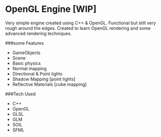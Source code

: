 # OpenGL Engine [WIP]
Very simple engine created using C++ & OpenGL. Functional but still very rough around the edges.
Created to learn OpenGL rendering and some advanced rendering techniques.

###some Features
* GameObjects
* Scene
* Basic physics
* Normal mapping
* Directional & Point lights
* Shadow Mapping [point lights]
* Reflective Materials [cube mapping]

###Tech Used
* C++
* OpenGL
* GLSL
* GLM
* SOIL
* SFML

